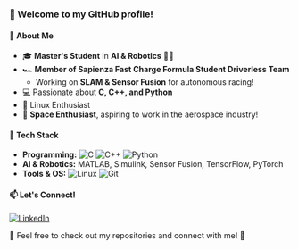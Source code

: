 ### 👋 Welcome to my GitHub profile!

#### 🚀 About Me
- 🎓 **Master's Student** in **AI & Robotics** 🧠🤖
- 🏎️ **Member of Sapienza Fast Charge Formula Student Driverless Team**
  - Working on **SLAM & Sensor Fusion** for autonomous racing!
- 💻 Passionate about **C, C++, and Python**
- 🐧 Linux Enthusiast
- 🚀 **Space Enthusiast**, aspiring to work in the aerospace industry!

#### 🔧 Tech Stack
- **Programming:** ![C](https://img.shields.io/badge/-C-A8B9CC?style=flat-square&logo=c&logoColor=white) ![C++](https://img.shields.io/badge/-C++-00599C?style=flat-square&logo=c%2B%2B&logoColor=white) ![Python](https://img.shields.io/badge/-Python-3776AB?style=flat-square&logo=python&logoColor=white)
- **AI & Robotics:** MATLAB, Simulink, Sensor Fusion, TensorFlow, PyTorch
- **Tools & OS:** ![Linux](https://img.shields.io/badge/-Linux-FCC624?style=flat-square&logo=linux&logoColor=black) ![Git](https://img.shields.io/badge/-Git-F05032?style=flat-square&logo=git&logoColor=white)

#### 📫 Let's Connect!
[![LinkedIn](https://img.shields.io/badge/LinkedIn-Connect-blue?style=for-the-badge&logo=linkedin)](https://www.linkedin.com/in/matteo-carnebella/)

📌 Feel free to check out my repositories and connect with me! 🚀
